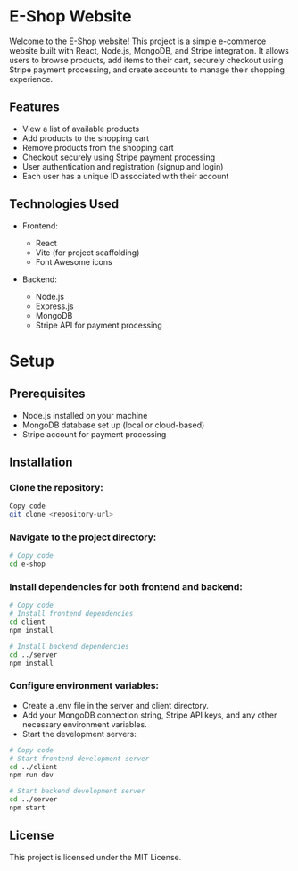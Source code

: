 # E-Shop Website
Welcome to the E-Shop website! This project is a simple e-commerce website built with React, Node.js, MongoDB, and Stripe integration. It allows users to browse products, add items to their cart, securely checkout using Stripe payment processing, and create accounts to manage their shopping experience.

## Features
- View a list of available products
- Add products to the shopping cart
- Remove products from the shopping cart
- Checkout securely using Stripe payment processing
- User authentication and registration (signup and login)
- Each user has a unique ID associated with their account

## Technologies Used
- Frontend:

    - React
    - Vite (for project scaffolding)
    - Font Awesome icons
- Backend:

    - Node.js
    - Express.js
    - MongoDB
    - Stripe API for payment processing
# Setup
## Prerequisites
- Node.js installed on your machine
- MongoDB database set up (local or cloud-based)
- Stripe account for payment processing
## Installation
### Clone the repository:
```bash
Copy code
git clone <repository-url>
```
### Navigate to the project directory:

```bash
# Copy code
cd e-shop
```
### Install dependencies for both frontend and backend:

```bash
# Copy code
# Install frontend dependencies
cd client
npm install

# Install backend dependencies
cd ../server
npm install
```
### Configure environment variables:

- Create a .env file in the server and client directory.
- Add your MongoDB connection string, Stripe API keys, and any other necessary environment variables.
- Start the development servers:

```bash
# Copy code
# Start frontend development server
cd ../client
npm run dev

# Start backend development server
cd ../server
npm start
```

## License
This project is licensed under the MIT License.
